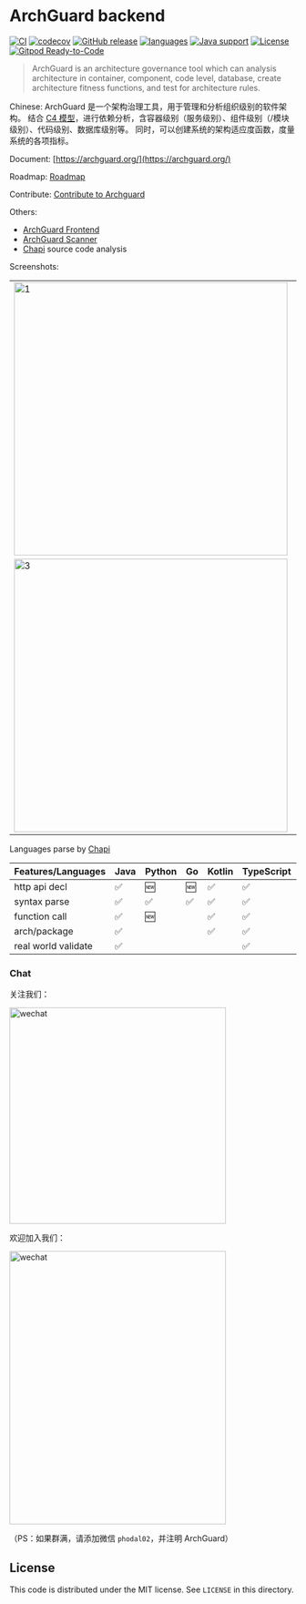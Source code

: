 # ArchGuard backend

[![CI](https://github.com/archguard/archguard/actions/workflows/ci.yml/badge.svg)](https://github.com/archguard/archguard/actions/workflows/ci.yml)
[![codecov](https://codecov.io/gh/archguard/archguard/branch/master/graph/badge.svg?token=QS5H866CWH)](https://codecov.io/gh/archguard/archguard)
[![GitHub release](https://img.shields.io/github/v/release/archguard/archguard?logo=git&logoColor=white)](https://github.com/archguard/archguard/releases)
[![languages](https://img.shields.io/badge/language-kotlin-blueviolet?logo=kotlin&logoColor=white)](https://www.kotlincn.net/)
[![Java support](https://img.shields.io/badge/Java-12+-green?logo=java&logoColor=white)](https://openjdk.java.net/)
[![License](https://img.shields.io/github/license/archguard/archguard?color=4D7A97&logo=opensourceinitiative&logoColor=white)](https://opensource.org/licenses/MIT)
[![Gitpod Ready-to-Code](https://img.shields.io/badge/Gitpod-ready--to--code-green?label=gitpod&logo=gitpod&logoColor=white)](https://gitpod.io/#https://github.com/archguard/archguard)


> ArchGuard is an architecture governance tool which can analysis architecture in container, component, code level, database, create architecture fitness functions, and test for architecture rules. 

Chinese: ArchGuard 是一个架构治理工具，用于管理和分析组织级别的软件架构。 结合 [C4 模型](https://c4model.com)，进行依赖分析，含容器级别（服务级别）、组件级别（/模块级别）、代码级别、数据库级别等。 
同时，可以创建系统的架构适应度函数，度量系统的各项指标。

Document: [https://archguard.org/](https://archguard.org/)

Roadmap: [Roadmap](https://github.com/archguard/archguard/discussions/5)

Contribute: [Contribute to Archguard](https://archguard.org/contribution)

Others:

- [ArchGuard Frontend](https://github.com/archguard/archguard-frontend)
- [ArchGuard Scanner](https://github.com/archguard/scanner)
- [Chapi](https://github.com/modernizing/chapi) source code analysis

Screenshots:

<table>
  <tr>
    <td><img src="https://archguard.org/assets/screenshots/archguard-20-overview.png"  alt="1" width = 480px /></td>
    <td><img src="https://archguard.org/assets/screenshots/archguard-20-apilist.png" alt="2" width = 480px /></td>
   </tr> 
   <tr>
      <td><img src="https://archguard.org/assets/screenshots/archguard-20-class.png" alt="3" width = 480px /></td>
      <td><img src="https://archguard.org/assets/screenshots/archguard-20-servicesmap.png" alt="4" width = 480px  /></td>
  </tr>
</table>

Languages parse by [Chapi](https://github.com/modernizing/chapi)

| Features/Languages  | Java | Python | Go  | Kotlin | TypeScript | C   | C#  | Scala | C++ |
|---------------------|------|--------|-----|--------|------------|-----|-----|-------|-----|
| http api decl       | ✅    | 🆕     | 🆕  | ✅      | ✅          | 🆕  | ✅   | 🆕    | 🆕  |
| syntax parse        | ✅    | ✅      | ✅   | ✅      | ✅          | 🆕  | ✅   | ✅     | 🆕  |
| function call       | ✅    | 🆕     |     | ✅      | ✅          |     |     |       |     |
| arch/package        | ✅    |        |     | ✅      | ✅          |     | ✅   | ✅     |     |
| real world validate | ✅    |        |     |        | ✅          |     |     |       |     |

### Chat

关注我们：

<img src="https://archguard.org/wechat.jpg" width="380" height="380" alt="wechat">

欢迎加入我们：

<img src="https://archguard.org/qrcode.jpg" width="380" height="480" alt="wechat">

（PS：如果群满，请添加微信 `phodal02`，并注明 ArchGuard）

License
---

This code is distributed under the MIT license. See `LICENSE` in this directory.
